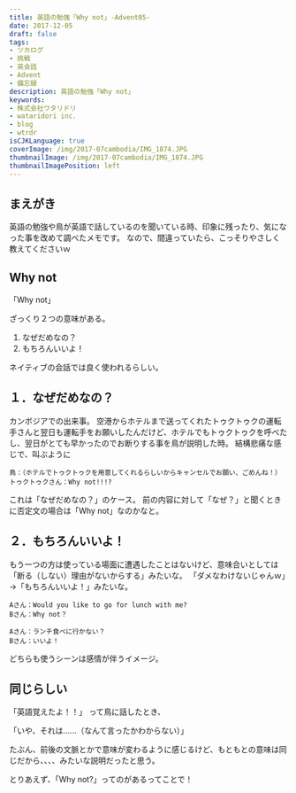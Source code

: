 ```yaml
---
title: 英語の勉強「Why not」-Advent05-
date: 2017-12-05
draft: false
tags:
- ツカログ
- 挑戦
- 英会話
- Advent
- 備忘録
description: 英語の勉強「Why not」
keywords:
- 株式会社ワタリドリ
- wataridori inc.
- blog
- wtrdr
isCJKLanguage: true
coverImage: /img/2017-07cambodia/IMG_1874.JPG
thumbnailImage: /img/2017-07cambodia/IMG_1874.JPG
thumbnailImagePosition: left
---
```

## まえがき

英語の勉強や鳥が英語で話しているのを聞いている時、印象に残ったり、気になった事を改めて調べたメモです。
なので、間違っていたら、こっそりやさしく教えてくださいｗ


## Why not

「Why not」

ざっくり２つの意味がある。

1. なぜだめなの？
1. もちろんいいよ！

ネイティブの会話では良く使われるらしい。


## １．なぜだめなの？

カンボジアでの出来事。
空港からホテルまで送ってくれたトゥクトゥクの運転手さんと翌日も運転手をお願いしたんだけど、ホテルでもトゥクトゥクを呼べたし、翌日がとても早かったのでお断りする事を鳥が説明した時。
結構悲痛な感じで、叫ぶように
```text
鳥：（ホテルでトゥクトゥクを用意してくれるらしいからキャンセルでお願い、ごめんね！）
トゥクトゥクさん：Why not!!!?
```
これは「なぜだめなの？」のケース。
前の内容に対して「なぜ？」と聞くときに否定文の場合は「Why not」なのかなと。

## ２．もちろんいいよ！
もう一つの方は使っている場面に遭遇したことはないけど、意味合いとしては「断る（しない）理由がないからする」みたいな。
「ダメなわけないじゃんｗ」→「もちろんいいよ！」みたいな。

```text
Aさん：Would you like to go for lunch with me?
Bさん：Why not？

Aさん：ランチ食べに行かない？
Bさん：いいよ！
```

どちらも使うシーンは感情が伴うイメージ。


## 同じらしい
「英語覚えたよ！！」
って鳥に話したとき、

「いや、それは……（なんて言ったかわからない）」

たぶん、前後の文脈とかで意味が変わるように感じるけど、もともとの意味は同じだから、、、、みたいな説明だったと思う。

とりあえず、「Why not?」ってのがあるってことで！
